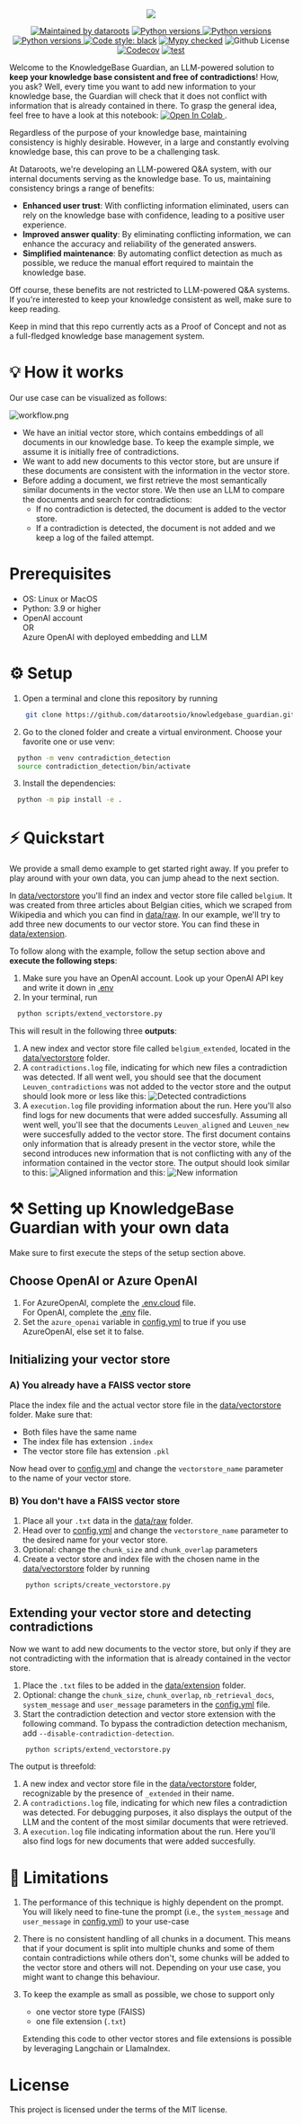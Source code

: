 <div align="center">

<img src="https://github.com/datarootsio/knowledgebase_guardian/blob/main/images/kbg.png?raw=true">
</div>

<p align="center">
  <a href="https://dataroots.io"><img alt="Maintained by dataroots" src="https://dataroots.io/maintained-rnd.svg" /></a>
  <a href="https://img.shields.io"><img alt="Python versions" src="https://img.shields.io/badge/python-3.9-green" /> <img alt="Python versions" src="https://img.shields.io/badge/3.10-green"/> <img alt="Python versions" src="https://img.shields.io/badge/3.11-green"/>  </a>
  <a href="https://github.com/psf/black"><img alt="Code style: black" src="https://img.shields.io/badge/code%20style-black-000000.svg" /></a>
   <a href="http://mypy-lang.org/"><img alt="Mypy checked" src="https://img.shields.io/badge/mypy-checked-1f5082.svg" /></a>
  <img alt="Github License" src="https://img.shields.io/badge/License-MIT-green.svg" />
  <a href="https://pepy.tech/project/databooks"><img alt="Codecov" src="https://codecov.io/github/datarootsio/knowledgebase_guardian/main/graph/badge.svg" /></a>
  <a href="https://github.com/datarootsio/knowledgebase_guardian/actions"><img alt="test" src="https://github.com/datarootsio/knowledgebase_guardian/actions/workflows/tests.yaml/badge.svg" /></a>
</p>

Welcome to the KnowledgeBase Guardian, an LLM-powered solution to **keep your knowledge base consistent and free of contradictions**! How, you ask? Well, every time you want to add new information to your knowledge base, the Guardian will check that it does not conflict with information that is already contained in there. To grasp the general idea, feel free to have a look at this notebook: <a target="_blank" href="https://colab.research.google.com/drive/19iywHcBs12GwGBqhbKrgazWHx_q2YQW4#scrollTo=t6IqtnOgcM-n">
  <img src="https://colab.research.google.com/assets/colab-badge.svg" alt="Open In Colab"/>
</a>. <br>

Regardless of the purpose of your knowledge base, maintaining consistency is highly desirable. However, in a large and constantly evolving knowledge base, this can prove to be a challenging task. <br>

At Dataroots, we're developing an LLM-powered Q&A system, with our internal documents serving as the knowledge base. To us, maintaining consistency brings a range of benefits:
- **Enhanced user trust**: With conflicting information eliminated, users can rely on the knowledge base with confidence, leading to a positive user experience.
- **Improved answer quality**: By eliminating conflicting information, we can enhance the accuracy and reliability of the generated answers.
- **Simplified maintenance**: By automating conflict detection as much as possible, we reduce the manual effort required to maintain the knowledge base.

Off course, these benefits are not restricted to LLM-powered Q&A systems. If you're interested to keep your knowledge consistent as well, make sure to keep reading.

Keep in mind that this repo currently acts as a Proof of Concept and not as a full-fledged knowledge base management system.

# 💡 How it works

Our use case can be visualized as follows:

![workflow.png](images/workflow.png)

- We have an initial vector store, which contains embeddings of all documents in our knowledge base. To keep the example simple, we assume it is initially free of contradictions.
- We want to add new documents to this vector store, but are unsure if these documents are consistent with the information in the vector store.
- Before adding a document, we first retrieve the most semantically similar documents in the vector store. We then use an LLM to compare the documents and search for contradictions:
    * If no contradiction is detected, the document is added to the vector store.
    * If a contradiction is detected, the document is not added and we keep a log of the failed attempt.

# Prerequisites

- OS: Linux or MacOS
- Python: 3.9 or higher
- OpenAI account <br> OR <br> Azure OpenAI with deployed embedding and LLM

# ⚙️ Setup

1. Open a terminal and clone this repository by running
```bash
    git clone https://github.com/datarootsio/knowledgebase_guardian.git
```
2. Go to the cloned folder and create a virtual environment. Choose your favorite one or use venv:
```bash
  python -m venv contradiction_detection
  source contradiction_detection/bin/activate
```
3. Install the dependencies:
```bash
  python -m pip install -e .
```

# ⚡️ Quickstart

We provide a small demo example to get started right away. If you prefer to play around with your own data, you can jump ahead to the next section. <br>

In [data/vectorstore](/data/vectorstore) you'll find an index and vector store file called `belgium`. It was created from three articles about Belgian cities, which we scraped from Wikipedia and which you can find in [data/raw](/data/raw). In our example, we'll try to add three new documents to our vector store. You can find these in [data/extension](/data/extension). <br>

To follow along with the example, follow the setup section above and **execute the following steps**:


1. Make sure you have an OpenAI account. Look up your OpenAI API key and write it down in [.env](.env)
2. In your terminal, run
```bash
  python scripts/extend_vectorstore.py
```

This will result in the following three **outputs**:

1. A new index and vector store file called `belgium_extended`, located in the [data/vectorstore](/data/vectorstore/) folder.
2. A `contradictions.log` file, indicating for which new files a contradiction was detected. If all went well, you should see that the document `Leuven_contradictions` was not added to the vector store and the output should look more or less like this:
![Detected contradictions](images/contradictions.png)
3. A `execution.log` file providing information about the run. Here you'll also find logs for new documents that were added succesfully. Assuming all went well, you'll see that the documents `Leuven_aligned` and `Leuven_new` were succesfully added to the vector store. The first document contains only information that is already present in the vector store, while the second introduces new information that is not conflicting with any of the information contained in the vector store. The output should look similar to this:
![Aligned information](images/aligned.png)
and this:
![New information](images/new.png)

# ⚒️ Setting up KnowledgeBase Guardian with your own data

Make sure to first execute the steps of the setup section above.

## Choose OpenAI or Azure OpenAI

1. For AzureOpenAI, complete the [.env.cloud](.env.cloud) file. <br>
For OpenAI, complete the [.env](.env) file.
2. Set the `azure_openai` variable in [config.yml](/config.yml) to true if you use AzureOpenAI, else set it to false.

## Initializing your vector store

### A) You already have a FAISS vector store

Place the index file and the actual vector store file in the [data/vectorstore](/data/vectorstore/) folder. Make sure that:
- Both files have the same name
- The index file has extension `.index`
- The vector store file has extension `.pkl`

Now head over to [config.yml](/config.yml) and change the `vectorstore_name` parameter to the name of your vector store.

### B) You don't have a FAISS vector store

1. Place all your `.txt` data in the [data/raw](/data/raw/) folder.
2. Head over to [config.yml](/config.yml) and change the `vectorstore_name` parameter to the desired name for your vector store.
3. Optional: change the `chunk_size` and `chunk_overlap` parameters
4. Create a vector store and index file with the chosen name in the [data/vectorstore](/data/vectorstore/) folder by running
```bash
    python scripts/create_vectorstore.py
```

## Extending your vector store and detecting contradictions

Now we want to add new documents to the vector store, but only if they are not contradicting with the information that is already contained in the vector store.

1. Place the `.txt` files to be added in the [data/extension](/data/extension/) folder.
2. Optional: change the `chunk_size`, `chunk_overlap`, `nb_retrieval_docs`, `system_message` and `user_message` parameters in the [config.yml](/config.yml) file.
3. Start the contradiction detection and vector store extension with the following command. To bypass the contradiction detection mechanism, add `--disable-contradiction-detection`.
```bash
    python scripts/extend_vectorstore.py
```

The output is threefold:
1. A new index and vector store file in the [data/vectorstore](/data/vectorstore/) folder, recognizable by the presence of `_extended` in their name.
2. A `contradictions.log` file, indicating for which new files a contradiction was detected. For debugging purposes, it also displays the output of the LLM and the content of the most similar documents that were retrieved.
3. A `execution.log` file indicating information about the run. Here you'll also find logs for new documents that were added succesfully.

# 🧐 Limitations

1. The performance of this technique is highly dependent on the prompt. You will likely need to fine-tune the prompt (i.e., the `system_message` and `user_message` in [config.yml](/config.yml)) to your use-case

2. There is no consistent handling of all chunks in a document. This means that if your document is split into multiple chunks and some of them contain contradictions while others don't, some chunks will be added to the vector store and others will not. Depending on your use case, you might want to change this behaviour.

3. To keep the example as small as possible, we chose to support only

    - one vector store type (FAISS)
    - one file extension (`.txt`)

    Extending this code to other vector stores and file extensions is possible by leveraging Langchain or LlamaIndex.

# License

This project is licensed under the terms of the MIT license.

